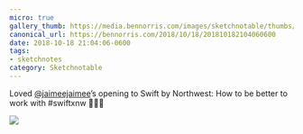 ```yaml
---
micro: true
gallery_thumb: https://media.bennorris.com/images/sketchnotable/thumbs/swift-by-northwest-2018-sketchnotes-02.jpg
canonical_url: https://bennorris.com/2018/10/18/201810182104060600
date: 2018-10-18 21:04:06-0600
tags:
- sketchnotes
category: Sketchnotable
---
```


Loved [@jaimeejaimee](https://micro.blog/jaimeejaimee)’s opening to Swift by Northwest: How to be better to work with #swiftxnw 📱✍🏼

<img src="https://media.bennorris.com/images/sketchnotable/swift-by-northwest-2018/swift-by-northwest-2018-sketchnotes-02.jpg" />